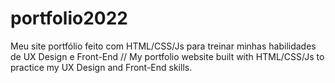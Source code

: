 # portfolio2022
Meu site portfólio feito com HTML/CSS/Js para treinar minhas habilidades de UX Design e Front-End // My portfolio website built with HTML/CSS/Js to practice my UX Design and Front-End skills.
